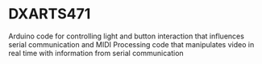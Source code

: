 # DXARTS471
Arduino code for controlling light and button interaction that influences serial communication and MIDI
Processing code that manipulates video in real time with information from serial communication
